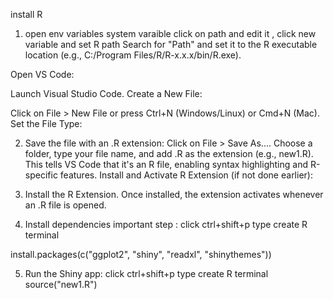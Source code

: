 install R

1. open env variables 
system varaible 
click on path and edit it ,
click new variable and set R path
Search for "Path" and set it to the R executable location (e.g., C:/Program Files/R/R-x.x.x/bin/R.exe).

Open VS Code:

Launch Visual Studio Code.
Create a New File:

Click on File > New File or press Ctrl+N (Windows/Linux) or Cmd+N (Mac).
Set the File Type:

2. Save the file with an .R extension:
Click on File > Save As....
Choose a folder, type your file name, and add .R as the extension (e.g., new1.R).
This tells VS Code that it's an R file, enabling syntax highlighting and R-specific features.
Install and Activate R Extension (if not done earlier):

3. Install the R Extension.
Once installed, the extension activates whenever an .R file is opened.

4. Install dependencies important step :
click ctrl+shift+p
type create R terminal

install.packages(c("ggplot2", "shiny", "readxl", "shinythemes"))

5. Run the Shiny app:
click ctrl+shift+p
type create R terminal
source("new1.R")



